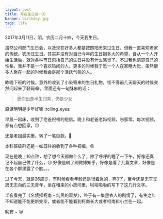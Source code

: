 ```yaml
---
layout: post
title: 写在生日这一天
banner: birthday.jpg
tags: life
---
```


2017年3月11日，阴。农历二月十四，今天我生日。

虽然公司部门生日会，以及现在好多人都是按照阳历来过生日，但我一直喜欢老家的传统，农历过生日。其实并没有对自己今年的生日抱多大的希望，自从一个人开始生活后，就对各种节日包括自己的生日并没有什么感觉了。不过我也清楚自己的性格，我并不是一个喜欢热闹的人，更多的时候我宁愿一个人在家睡大觉，虽然很多人聚在一起的时候我会是那个活跃气氛的人。

昨晚下班的时候，意外的收到了小染寄来的生日礼物，怪不得前几天聊天的时候突然问起来了鞋码:joy:，里面还有一句酥麻的话：

> 愿你出走半生归来，仍是少女

原话明明是少年好嘛 :rolling_eyes:

早晨一起床，收到了老爸祝福的短信。晚上和老爸老妈视频，唠家常。每次视频，都有点想回家。:persevere:

还是老姐最实惠，转了一笔巨款。:see_no_evil:

本科班级群还是一如既往的收到了各种祝福。:stuck_out_tongue_closed_eyes:

现在是晚上10点钟，想了想今天都做什么了，除了呼呼的睡了一下午，好像还真记不起自己做了什么，:cry: 好像是刷了刷微博知乎，好像是看了几篇文章，好像是在各个群里露了个脸。。。

过了今天，就是26周岁，有时候看看年龄还是很着急的，奔3了，至今还是无车无房无志向的三无青年，坐在租来的小房间里，啪啦啪啦的写下了这几行文字。

半夜看完了《名侦探柯南 - 纯黑的噩梦》，终于有一集黑衣人的剧情了，有生之年不知道能不能更新完毕，或者能不能看到柯南长大或者柯南和小兰在一起。

晚安 ~ :sleepy:






